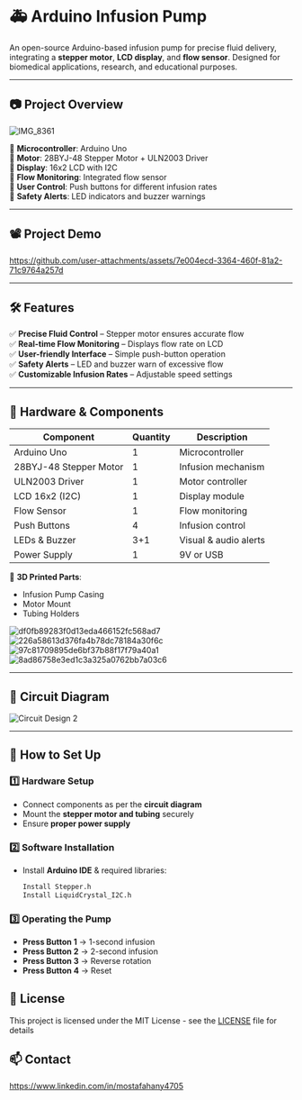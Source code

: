 # 🚑 Arduino Infusion Pump  

An open-source Arduino-based infusion pump for precise fluid delivery, integrating a **stepper motor**, **LCD display**, and **flow sensor**. Designed for biomedical applications, research, and educational purposes.  

---

## 📷 Project Overview  

![IMG_8361](https://github.com/user-attachments/assets/48783540-c604-41ca-bb96-330f708dba96)


🔹 **Microcontroller**: Arduino Uno  
🔹 **Motor**: 28BYJ-48 Stepper Motor + ULN2003 Driver  
🔹 **Display**: 16x2 LCD with I2C  
🔹 **Flow Monitoring**: Integrated flow sensor  
🔹 **User Control**: Push buttons for different infusion rates  
🔹 **Safety Alerts**: LED indicators and buzzer warnings  

---

## 📽️ Project Demo  

https://github.com/user-attachments/assets/7e004ecd-3364-460f-81a2-71c9764a257d


---

## 🛠️ Features  

✅ **Precise Fluid Control** – Stepper motor ensures accurate flow  
✅ **Real-time Flow Monitoring** – Displays flow rate on LCD  
✅ **User-friendly Interface** – Simple push-button operation  
✅ **Safety Alerts** – LED and buzzer warn of excessive flow  
✅ **Customizable Infusion Rates** – Adjustable speed settings  

---

## 🔩 Hardware & Components  

| Component         | Quantity | Description |
|------------------|---------|------------|
| Arduino Uno      | 1       | Microcontroller |
| 28BYJ-48 Stepper Motor | 1 | Infusion mechanism |
| ULN2003 Driver   | 1       | Motor controller |
| LCD 16x2 (I2C)   | 1       | Display module |
| Flow Sensor      | 1       | Flow monitoring |
| Push Buttons     | 4       | Infusion control |
| LEDs & Buzzer    | 3+1     | Visual & audio alerts |
| Power Supply     | 1       | 9V or USB |

📌 **3D Printed Parts**:  
- Infusion Pump Casing  
- Motor Mount  
- Tubing Holders  

![df0fb89283f0d13eda466152fc568ad7](https://github.com/user-attachments/assets/77fe1b9e-8413-4d7d-9731-567f2c44fa22)
![226a58613d376fa4b78dc78184a30f6c](https://github.com/user-attachments/assets/830a8e73-6864-48cf-8ae6-7e384dbf11cb)
![97c81709895de6bf37b88f17f79a40a1](https://github.com/user-attachments/assets/f73e4201-80be-4a38-8440-1d1437cd53eb)
![8ad86758e3ed1c3a325a0762bb7a03c6](https://github.com/user-attachments/assets/20515fba-fa86-4ba8-970d-d0d453ad47a5)


---

## 🔌 Circuit Diagram  

![Circuit Design 2](https://github.com/user-attachments/assets/0a020810-ebf5-48b9-97df-891d326d2dcd)

---

## 🚀 How to Set Up  

### **1️⃣ Hardware Setup**  
- Connect components as per the **circuit diagram**  
- Mount the **stepper motor and tubing** securely  
- Ensure **proper power supply**  

### **2️⃣ Software Installation**  
- Install **Arduino IDE** & required libraries:  
  ```bash
  Install Stepper.h
  Install LiquidCrystal_I2C.h

### **3️⃣ Operating the Pump**  
- **Press Button 1** → 1-second infusion  
- **Press Button 2** → 2-second infusion  
- **Press Button 3** → Reverse rotation  
- **Press Button 4** → Reset  

## 📝 License
This project is licensed under the MIT License - see the [LICENSE](https://github.com/Jiro75/Smart-Plant-Watering-System/blob/777d1f8fa679388e99889a2b2e7f6aed2b5d5e70/LICENSE) file for details

## 📫 Contact
https://www.linkedin.com/in/mostafahany4705
